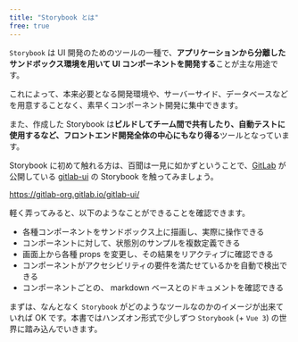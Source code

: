 ```yaml
---
title: "Storybook とは"
free: true
---
```


`Storybook` は UI 開発のためのツールの一種で、**アプリケーションから分離したサンドボックス環境を用いて UI コンポーネントを開発する**ことが主な用途です。

これによって、本来必要となる開発環境や、サーバーサイド、データベースなどを用意することなく、素早くコンポーネント開発に集中できます。

また、作成した Storybook は**ビルドしてチーム間で共有したり、自動テストに使用するなど、フロントエンド開発全体の中心にもなり得る**ツールとなっています。

Storybook に初めて触れる方は、百聞は一見に如かずということで、[GitLab](https://about.gitlab.com/) が公開している [gitlab-ui](https://gitlab.com/gitlab-org/gitlab-ui) の Storybook を触ってみましょう。

https://gitlab-org.gitlab.io/gitlab-ui/

軽く弄ってみると、以下のようなことができることを確認できます。

- 各種コンポーネントをサンドボックス上に描画し、実際に操作できる
- コンポーネントに対して、状態別のサンプルを複数定義できる
- 画面上から各種 props を変更し、その結果をリアクティブに確認できる
- コンポーネントがアクセシビリティの要件を満たせているかを自動で検出できる
- コンポーネントごとの、 markdown ベースとのドキュメントを確認できる

まずは、なんとなく `Storybook` がどのようなツールなのかのイメージが出来ていれば OK です。本書ではハンズオン形式で少しずつ `Storybook` (+ `Vue 3`) の世界に踏み込んでいきます。
